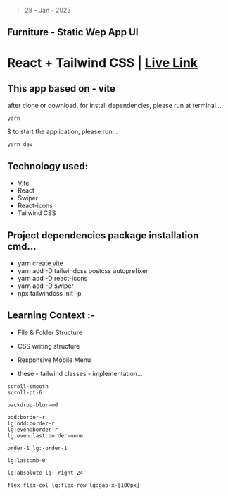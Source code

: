 > 28 - Jan - 2023

## Furniture - Static Wep App UI

# React + Tailwind CSS | [Live Link](www)

## This app based on - vite 

after clone or download, for install dependencies, please run at terminal...
```
yarn
```

& to start the application, please run...
```
yarn dev
```

## Technology used:
* Vite
* React
* Swiper
* React-icons
* Tailwind CSS


## Project dependencies package installation cmd...
* yarn create vite
* yarn add -D tailwindcss postcss autoprefixer
* yarn add -D react-icons
* yarn add -D swiper
* npx tailwindcss init -p


## Learning Context :-
* File & Folder Structure
* CSS writing structure
* Responsive Mobile Menu

* these - tailwind classes - implementation...
```
scroll-smooth 
scroll-pt-6

backdrop-blur-md

odd:border-r 
lg:odd:border-r 
lg:even:border-r 
lg:even:last:border-none

order-1 lg:-order-1

lg:last:mb-0

lg:absolute lg:-right-24

flex flex-col lg:flex-row lg:gap-x-[100px]
```



<!-- 
https://app.netlify.com/sites/furniture-lp/deploys
 -->